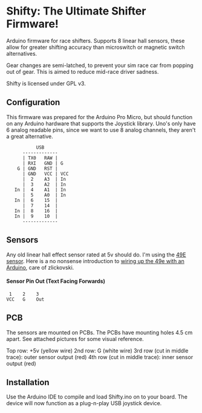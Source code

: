 # Shifty: The Ultimate Shifter Firmware!
Arduino firmware for race shifters. Supports 8 linear hall sensors, these allow for greater shifting accuracy than microswitch or magnetic switch alternatives.

Gear changes are semi-latched, to prevent your sim race car from popping out of gear. This is aimed to reduce mid-race driver sadness.

Shifty is licensed under GPL v3.

## Configuration
This firmware was prepared for the Arduino Pro Micro, but should function on any Arduino hardware that supports the Joystick library. Uno's only have 6 analog readable pins, since we want to use 8 analog channels, they aren't a great alternative.


```
           USB
      -------------
      | TX0   RAW |    
      | RXI   GND | G
    G | GND   RST |
      | GND   VCC | VCC
      |  2    A3  | In
      |  3    A2  | In
   In |  4    A1  | In
      |  5    A0  | In  
   In |  6    15  |
      |  7    14  |
   In |  8    16  |
   In |  9    10  | 
      -------------
```

## Sensors
Any old linear hall effect sensor rated at 5v should do. I'm using the [49E sensor](https://sensing.honeywell.com/index.php?ci_id=50359). Here is a no nonsense introduction to [wiring up the 49e with an Arduino](https://knitsbits.wordpress.com/2015/04/26/49e-sensor-and-arduino/), care of zlickovski.

#### Sensor Pin Out (Text Facing Forwards)
```
 1    2    3
VCC   G    Out
```

## PCB

The sensors are mounted on PCBs. The PCBs have mounting holes 4.5 cm apart. See attached pictures for some visual reference.

Top row: +5v (yellow wire)
2nd row: G (white wire)
3rd row (cut in middle trace): outer sensor output (red)
4th row (cut in middle trace): inner sensor output (red)

## Installation

Use the Arduino IDE to compile and load Shifty.ino on to your board. The device will now function as a plug-n-play USB joystick device.
